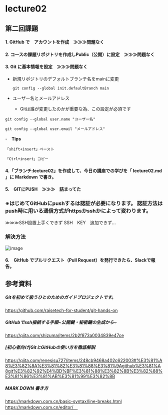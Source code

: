 # lecture02

## 第二回課題

#### 1. GitHub で　アカウントを作成　≫≫≫問題なく

#### 2. コースの課題リポジトリを作成しPublic（公開）に設定　≫≫≫問題なく

#### 3. Git に基本情報を設定　≫≫≫問題なく
 - 新規リポジトリのデフォルトブランチ名をmainに変更
      
      `git config --global init.defaultBranch main`
 - ユーザー名とメールアドレス
   - Gitは誰が変更したのかが重要な為、この設定が必須です 
 
`git config --global user.name "ユーザー名"`

`git config --global user.email "メールアドレス"`

-　**Tips**

`「shift+insert」ペースト`

`「Ctrl+insert」コピー`

#### 4.「ブランチ:lecture02」を作成して、今日の講座での学びを「 lecture02.md 」に Markdown で書き。

#### 5.　GITにPUSH　≫≫≫　詰まってた

### ※はじめてGitHubにpushするは認証が必要になります。 認証方法はpush時に用いる通信方式がhttpsかsshかによって変わります。

≫≫≫SSH設置上手くできず
SSH　KEY　追加できず…

### 解決方法

 ![image](https://user-images.githubusercontent.com/122083101/212110428-69afedad-c01e-4eae-97e9-ec72a0de2ae0.png)

#### 6.　GitHub でプルリクエスト（Pull Request）を発行できたら、Slackで報告。


## 参考資料
##### Gitを初めて扱うひとのためのガイドプロジェクトです。
https://github.com/raisetech-for-student/git-hands-on
##### GitHubでssh接続する手順~公開鍵・秘密鍵の生成から~
https://qiita.com/shizuma/items/2b2f873a0034839e47ce
##### [初心者向け]GitとGitHubの使い方を徹底解説
https://qiita.com/renesisu727/items/248cb9468a402c622003#%E3%81%A8%E3%82%8A%E3%81%82%E3%81%88%E3%81%9Agithub%E3%81%A8git%E3%82%92%E4%BD%BF%E3%81%88%E3%82%8B%E3%82%88%E3%81%86%E3%81%AB%E3%81%99%E3%82%8B

##### MARK DOWN 書き方
https://markdown.com.cn/basic-syntax/line-breaks.html
https://markdown.com.cn/editor/　
